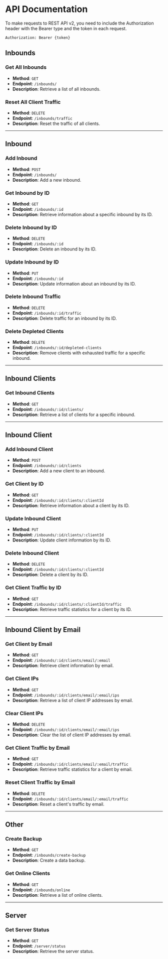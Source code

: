 # API Documentation

To make requests to REST API v2, you need to include the Authorization header with the Bearer type and the token in each request.

```
Authorization: Bearer {token}
```

## Inbounds

### Get All Inbounds
- **Method**: `GET`
- **Endpoint**: `/inbounds/`
- **Description**: Retrieve a list of all inbounds.

### Reset All Client Traffic
- **Method**: `DELETE`
- **Endpoint**: `/inbounds/traffic`
- **Description**: Reset the traffic of all clients.

---

## Inbound

### Add Inbound
- **Method**: `POST`
- **Endpoint**: `/inbounds/`
- **Description**: Add a new inbound.

### Get Inbound by ID
- **Method**: `GET`
- **Endpoint**: `/inbounds/:id`
- **Description**: Retrieve information about a specific inbound by its ID.

### Delete Inbound by ID
- **Method**: `DELETE`
- **Endpoint**: `/inbounds/:id`
- **Description**: Delete an inbound by its ID.

### Update Inbound by ID
- **Method**: `PUT`
- **Endpoint**: `/inbounds/:id`
- **Description**: Update information about an inbound by its ID.

### Delete Inbound Traffic
- **Method**: `DELETE`
- **Endpoint**: `/inbounds/:id/traffic`
- **Description**: Delete traffic for an inbound by its ID.

### Delete Depleted Clients
- **Method**: `DELETE`
- **Endpoint**: `/inbounds/:id/depleted-clients`
- **Description**: Remove clients with exhausted traffic for a specific inbound.

---

## Inbound Clients

### Get Inbound Clients
- **Method**: `GET`
- **Endpoint**: `/inbounds/:id/clients/`
- **Description**: Retrieve a list of clients for a specific inbound.

---

## Inbound Client

### Add Inbound Client
- **Method**: `POST`
- **Endpoint**: `/inbounds/:id/clients`
- **Description**: Add a new client to an inbound.

### Get Client by ID
- **Method**: `GET`
- **Endpoint**: `/inbounds/:id/clients/:clientId`
- **Description**: Retrieve information about a client by its ID.

### Update Inbound Client
- **Method**: `PUT`
- **Endpoint**: `/inbounds/:id/clients/:clientId`
- **Description**: Update client information by its ID.

### Delete Inbound Client
- **Method**: `DELETE`
- **Endpoint**: `/inbounds/:id/clients/:clientId`
- **Description**: Delete a client by its ID.

### Get Client Traffic by ID
- **Method**: `GET`
- **Endpoint**: `/inbounds/:id/clients/:clientId/traffic`
- **Description**: Retrieve traffic statistics for a client by its ID.

---

## Inbound Client by Email

### Get Client by Email
- **Method**: `GET`
- **Endpoint**: `/inbounds/:id/clients/email/:email`
- **Description**: Retrieve client information by email.

### Get Client IPs
- **Method**: `GET`
- **Endpoint**: `/inbounds/:id/clients/email/:email/ips`
- **Description**: Retrieve a list of client IP addresses by email.

### Clear Client IPs
- **Method**: `DELETE`
- **Endpoint**: `/inbounds/:id/clients/email/:email/ips`
- **Description**: Clear the list of client IP addresses by email.

### Get Client Traffic by Email
- **Method**: `GET`
- **Endpoint**: `/inbounds/:id/clients/email/:email/traffic`
- **Description**: Retrieve traffic statistics for a client by email.

### Reset Client Traffic by Email
- **Method**: `DELETE`
- **Endpoint**: `/inbounds/:id/clients/email/:email/traffic`
- **Description**: Reset a client's traffic by email.

---

## Other

### Create Backup
- **Method**: `GET`
- **Endpoint**: `/inbounds/create-backup`
- **Description**: Create a data backup.

### Get Online Clients
- **Method**: `GET`
- **Endpoint**: `/inbounds/online`
- **Description**: Retrieve a list of online clients.

---

## Server

### Get Server Status
- **Method**: `GET`
- **Endpoint**: `/server/status`
- **Description**: Retrieve the server status.